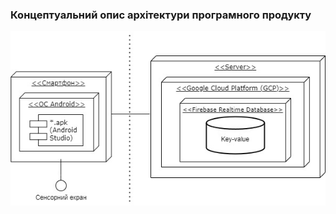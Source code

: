 ### Концептуальний опис архітектури програмного продукту

![UMLDiagram](/1-SoftwareRequirements/1.5-SoftwareProjectPlanning/1.5.1-SoftwareArchitectConcept/System_architecture_concept_Miroshnichenko.jpg)
